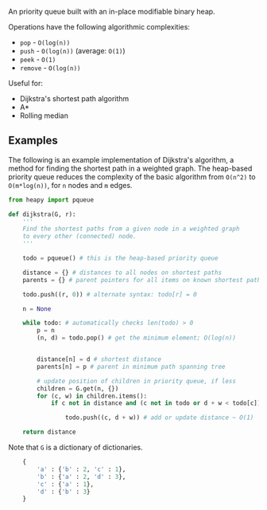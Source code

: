 An priority queue built with an in-place modifiable binary heap.

Operations have the following algorithmic complexities:

* `pop` - `O(log(n))`
* `push` - `O(log(n))` (average: `O(1)`)
* `peek` - `O(1)`
* `remove` - `O(log(n))`

Useful for:

* Dijkstra's shortest path algorithm
* A*
* Rolling median

## Examples
The following is an example implementation of Dijkstra's algorithm, a method
for finding the shortest path in a weighted graph. The heap-based
priority queue reduces the complexity of the basic algorithm from `O(n^2)`
to `O(m*log(n))`, for `n` nodes and `m` edges.


```python
from heapy import pqueue

def dijkstra(G, r):
	'''
	Find the shortest paths from a given node in a weighted graph
	to every other (connected) node.
	'''

    todo = pqueue() # this is the heap-based priority queue

    distance = {} # distances to all nodes on shortest paths
    parents = {} # parent pointers for all items on known shortest paths

    todo.push((r, 0)) # alternate syntax: todo[r] = 0

    n = None

    while todo: # automatically checks len(todo) > 0
        p = n
        (n, d) = todo.pop() # get the minimum element; O(log(n))


        distance[n] = d # shortest distance
        parents[n] = p # parent in minimum path spanning tree

        # update position of children in priority queue, if less
        children = G.get(n, {})
        for (c, w) in children.items():
            if c not in distance and (c not in todo or d + w < todo[c]):

                todo.push((c, d + w)) # add or update distance ~ O(1)

    return distance
```

Note that `G` is a dictionary of dictionaries.
```python
	{
		'a' : {'b' : 2, 'c' : 1},
		'b' : {'a' : 2, 'd' : 3},
		'c' : {'a' : 1},
		'd' : {'b' : 3}
	}
```

